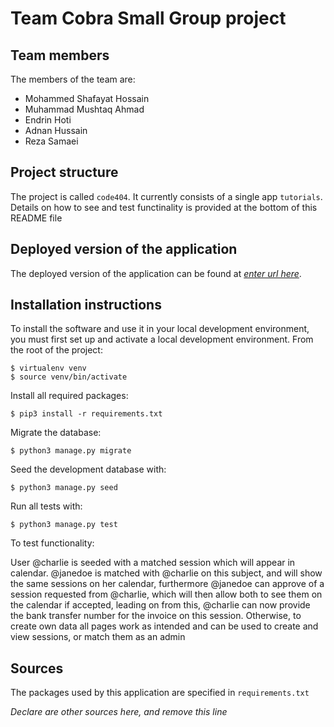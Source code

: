 # Team Cobra Small Group project

## Team members
The members of the team are:
- Mohammed Shafayat Hossain
- Muhammad Mushtaq Ahmad
- Endrin Hoti
- Adnan Hussain
- Reza Samaei

## Project structure
The project is called `code404`.  It currently consists of a single app `tutorials`.
Details on how to see and test functinality is provided at the bottom of this README file

## Deployed version of the application
The deployed version of the application can be found at [*enter url here*](*enter_url_here*).

## Installation instructions
To install the software and use it in your local development environment, you must first set up and activate a local development environment.  From the root of the project:

```
$ virtualenv venv
$ source venv/bin/activate
```

Install all required packages:

```
$ pip3 install -r requirements.txt
```

Migrate the database:

```
$ python3 manage.py migrate
```

Seed the development database with:

```
$ python3 manage.py seed
```

Run all tests with:
```
$ python3 manage.py test
```

To test functionality:

User @charlie is seeded with a matched session which will appear in calendar. @janedoe is matched with @charlie on this subject, and will show the same sessions on her calendar, furthermore @janedoe can approve of a session requested from @charlie, which will then allow both to see them on the calendar if accepted, leading on from this, @charlie can now provide the bank transfer number for the invoice on this session. Otherwise, to create own data all pages work as intended and can be used to create and view sessions, or match them as an admin


## Sources
The packages used by this application are specified in `requirements.txt`

*Declare are other sources here, and remove this line*
